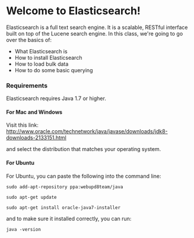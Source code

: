 # Welcome to Elasticsearch!
Elasticsearch is a full text search engine. It is a scalable, RESTful interface built on top of the Lucene search engine. In this class, we're going to go over the basics of:

  - What Elasticsearch is
  - How to install Elasticsearch
  - How to load bulk data
  - How to do some basic querying


### Requirements

Elasticsearch requires Java 1.7 or higher. 

#### For Mac and Windows
Visit this link:
http://www.oracle.com/technetwork/java/javase/downloads/jdk8-downloads-2133151.html 

and select the distribution that matches your operating system. 

#### For Ubuntu
For Ubuntu, you can paste the following into the command line:

`sudo add-apt-repository ppa:webupd8team/java`

`sudo apt-get update`

`sudo apt-get install oracle-java7-installer`

and to make sure it installed correctly, you can run:

`java -version`
